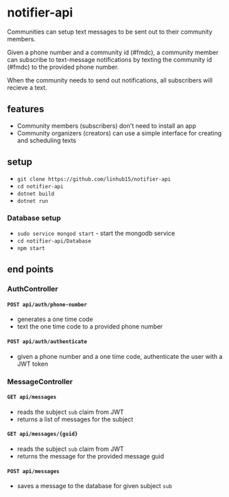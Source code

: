 # notifier-api

Communities can setup text messages to be sent out to their community members.

Given a phone number and a community id (#fmdc), a community member can
subscribe to text-message notifications by texting the community id (#fmdc) to
the provided phone number.

When the community needs to send out notifications, all subscribers will
recieve a text.

## features
* Community members (subscribers) don't need to install an app
* Community organizers (creators) can use a simple interface for creating and scheduling texts

## setup
* `git clone https://github.com/linhub15/notifier-api`
* `cd notifier-api`
* `dotnet build`
* `dotnet run`

### Database setup
* `sudo service mongod start` - start the mongodb service
* `cd notifier-api/Database`
* `npm start`

## end points
### AuthController
#### `POST api/auth/phone-number`
* generates a one time code
* text the one time code to a provided phone number

#### `POST api/auth/authenticate`
* given a phone number and a one time code, authenticate the user with a JWT token


### MessageController
#### `GET api/messages`
* reads the subject `sub` claim from JWT 
* returns a list of messages for the subject

#### `GET api/messages/{guid}`
* reads the subject `sub` claim from JWT
* returns the message for the provided message guid

#### `POST api/messages`
* saves a message to the database for given subject `sub`